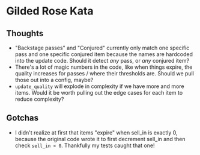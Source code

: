 # Gilded Rose Kata

## Thoughts

* "Backstage passes" and "Conjured" currently only match one specific pass and one specific conjured item because the names are hardcoded into the update code. Should it detect _any_ pass, or _any_ conjured item?
* There's a lot of magic numbers in the code, like when things expire, the quality increases for passes / where their thresholds are. Should we pull those out into a config, maybe?
* `update_quality` will explode in complexity if we have more and more items. Would it be worth pulling out the edge cases for each item to reduce complexity?

## Gotchas

* I didn't realize at first that items "expire" when sell_in is exactly 0, because the original code wrote it to first decrement sell_in and then check `sell_in < 0`. Thankfully my tests caught that one!
